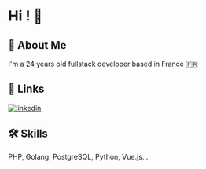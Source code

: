 
# Hi ! 👋


## 🚀 About Me

I'm a 24 years old fullstack developer based in France 🇫🇷

## 🔗 Links

[![linkedin](https://img.shields.io/badge/linkedin-0A66C2?style=for-the-badge&logo=linkedin&logoColor=white)](https://www.linkedin.com/in/edwinvautier)


## 🛠 Skills

PHP, Golang, PostgreSQL, Python, Vue.js...

